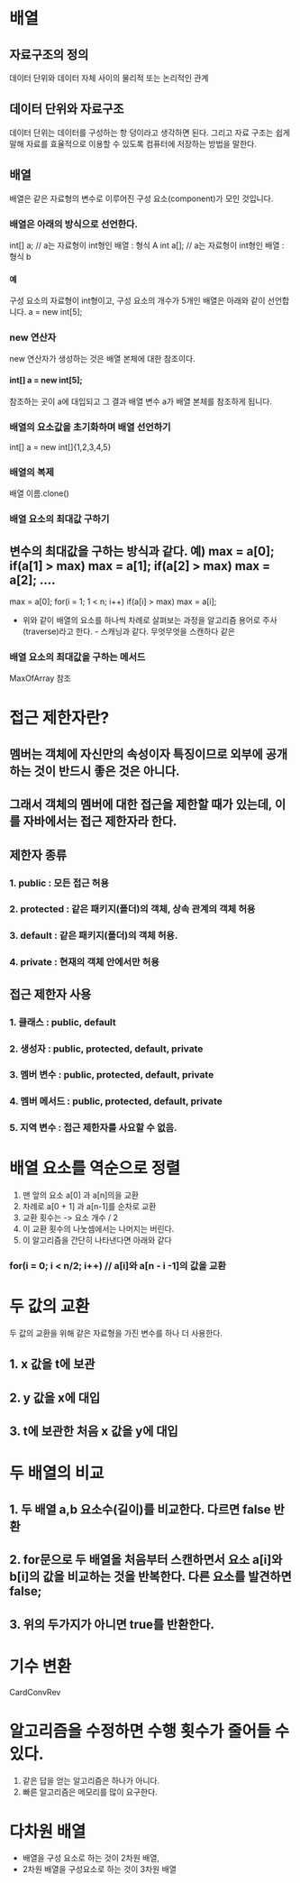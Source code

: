 # 배열
## 자료구조의 정의
데이터 단위와 데이터 자체 사이의 물리적 또는 논리적인 관계

## 데이터 단위와 자료구조
데이터 단위는 데이터를 구성하는 항 덩이라고 생각하면 된다.
그리고 자료 구조는 쉽게 말해 자료를 효율적으로 이용할 수 있도록 컴퓨터에 저장하는 방법을 말한다.

## 배열
배열은 같은 자료형의 변수로 이루어진 구성 요소(component)가 모인 것입니다.

### 배열은 아래의 방식으로 선언한다.
int[] a;  // a는 자료형이 int형인 배열 : 형식 A
int a[];  // a는 자료형이 int형인 배열 : 형식 b

#### 예
구성 요소의 자료형이 int형이고, 구성 요소의 개수가 5개인 배열은 아래와 같이 선언합니다.
a = new int[5];

### new 연산자
new 연산자가 생성하는 것은 배열 본체에 대한 참조이다.
#### int[] a = new int[5];
참조하는 곳이 a에 대입되고 그 결과 배열 변수 a가 배열 본체를 참조하게 됩니다.

### 배열의 요소값을 초기화하며 배열 선언하기
int[] a = new int[]{1,2,3,4,5}

### 배열의 복제
배열 이름.clone()

### 배열 요소의 최대값 구하기
변수의 최대값을 구하는 방식과 같다.
예)
max = a[0];
if(a[1] > max) max = a[1];
if(a[2] > max) max = a[2];
....
------------------------------
max = a[0];
for(i = 1; 1 < n; i++)
  if(a[i] > max) max = a[i];
  
* 위와 같이 배열의 요소를 하나씩 차례로 살펴보는 과정을 알고리즘 용어로 주사(traverse)라고 한다. - 스캐닝과 같다. 무엇무엇을 스캔하다 같은

### 배열 요소의 최대값을 구하는 메서드
MaxOfArray 참조

# 접근 제한자란?
## 멤버는 객체에 자신만의 속성이자 특징이므로 외부에 공개하는 것이 반드시 좋은 것은 아니다.
## 그래서 객체의 멤버에 대한 접근을 제한할 때가 있는데, 이를 자바에서는 접근 제한자라 한다.

## 제한자 종류
### 1. public : 모든 접근 허용
### 2. protected : 같은 패키지(폴더)의 객체, 상속 관계의 객체 허용
### 3. default : 같은 패키지(폴더)의 객체 허용.
### 4. private : 현재의 객체 안에서만 허용

## 접근 제한자 사용
### 1. 클래스 : public, default
### 2. 생성자 : public, protected, default, private
### 3. 멤버 변수 : public, protected, default, private
### 4. 멤버 메서드 : public, protected, default, private
### 5. 지역 변수 : 접근 제한자를 사요할 수 없음.

# 배열 요소를 역순으로 정렬
1. 맨 앞의 요소 a[0] 과 a[n]의을 교환 
2. 차례로 a[0 + 1] 과 a[n-1]를 순차로 교환 
3. 교환 횟수는 -> 요소 개수 / 2 
4. 이 교환 횟수의 나눗셈에서는 나머지는 버린다.
5. 이 알고리즘을 간단히 나타낸다면 아래와 같다
 ### for(i = 0; i < n/2; i++)       // a[i]와 a[n - i -1]의 값을 교환
 
# 두 값의 교환
두 값의 교환을 위해 같은 자료형을 가진 변수를 하나 더 사용한다.
## 1. x 값을 t에 보관
## 2. y 값을 x에 대입
## 3. t에 보관한 처음 x 값을 y에 대입

# 두 배열의 비교
## 1. 두 배열 a,b 요소수(길이)를 비교한다. 다르면 false 반환
## 2. for문으로 두 배열을 처음부터 스캔하면서 요소 a[i]와 b[i]의 값을 비교하는 것을 반복한다. 다른 요소를 발견하면 false;
## 3. 위의 두가지가 아니면 true를 반환한다. 

# 기수 변환
CardConvRev

# 알고리즘을 수정하면 수행 횟수가 줄어들 수 있다.
1. 같은 답을 얻는 알고리즘은 하나가 아니다.
2. 빠른 알고리즘은 메모리를 많이 요구한다.

# 다차원 배열
- 배열을 구성 요소로 하는 것이 2차원 배열,
- 2차원 배열을 구성요소로 하는 것이 3차원 배열


